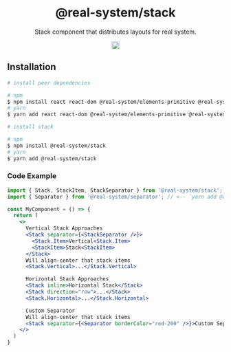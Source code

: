 <h1 align="center">@real-system/stack</h1>
<p align="center">Stack component that distributes layouts for real system.</p>
<p align="center">
<a href="https://www.npmjs.com/package/@real-system/stack"><img src="https://badgen.net/npm/v/@real-system/stack?label=&icon=npm&color=blue" alt="npm version" height="18"/></a>
</p>

## Installation

```bash
# install peer dependencies

# npm
$ npm install react react-dom @real-system/elements-primitive @real-system/styled-library @real-system/utils-library
# yarn
$ yarn add react react-dom @real-system/elements-primitive @real-system/styled-library @real-system/utils-library

# install stack

# npm
$ npm install @real-system/stack
# yarn
$ yarn add @real-system/stack
```

### Code Example

```jsx
import { Stack, StackItem, StackSeparator } from '@real-system/stack';
import { Separator } from '@real-system/separator'; // <-- `yarn add @real-system/separator`

const MyComponent = () => {
  return (
    <>
      Vertical Stack Approaches
      <Stack separator={<StackSeparator />}>
        <Stack.Item>Vertical<Stack.Item>
        <StackItem>Stack<StackItem>
      </Stack>
      Will align-center that stack items
      <Stack.Vertical>...</Stack.Vertical>

      Horizontal Stack Approaches
      <Stack inline>Horizontal Stack</Stack>
      <Stack direction="row">...</Stack>
      <Stack.Horizontal>...</Stack.Horizontal>

      Custom Separator
      Will align-center that stack items
      <Stack separator={<Separator borderColor="red-200" />}>Custom Separator</Stack>
    </>
  )
}

```
